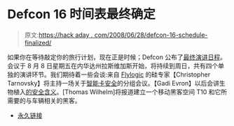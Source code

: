 # Defcon 16 时间表最终确定

> 原文:[https://hack aday . com/2008/06/28/defcon-16-schedule-finalized/](https://hackaday.com/2008/06/28/defcon-16-schedule-finalized/)

如果你在等待敲定你的旅行计划，现在正是时候；Defcon 公布了[最终演讲日程](https://www.defcon.org/html/defcon-16/dc-16-schedule.html)。会议于 8 月 8 日星期五在内华达州拉斯维加斯开始，将持续到周日，共有四个单独的演讲环节。我们期待着一些会谈:来自 [Flylogic](http://www.flylogic.net/blog/) 的硅专家【Christopher Tarnovsky】将主持一场关于[智能卡安全](http://defcon.org/html/defcon-16/dc-16-speakers.html#Tarnovsky)的分组会议。【Gadi Evron】以后会讲生物植入[的安全含义](http://defcon.org/html/defcon-16/dc-16-speakers.html#Evron)。[Thomas Wilhelm]将报道建立一个移动黑客空间 T10 和它所需要的与车辆相关的黑客。

*   [永久链接](https://www.defcon.org/html/defcon-16/dc-16-schedule.html)